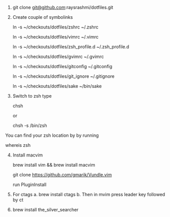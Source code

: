 
1. git clone git@github.com:raysrashmi/dotfiles.git
2. Create couple of symbolinks

    ln -s ~/checkouts/dotfiles/zshrc ~/.zshrc

    ln -s ~/checkouts/dotfiles/vimrc ~/.vimrc

    ln -s ~/checkouts/dotfiles/zsh_profile.d ~/.zsh_profile.d

    ln -s ~/checkouts/dotfiles/gvimrc ~/.gvimrc

    ln -s ~/checkouts/dotfiles/gitconfig ~/.gitconfig

    ln -s ~/checkouts/dotfiles/git_ignore ~/.gitignore

    ln -s ~/checkouts/dotfiles/sake ~/bin/sake

3. Switch to zsh type

    chsh

    or

    chsh -s /bin/zsh

You can find your zsh location by by running

  whereis zsh

4. Install macvim

   brew install vim && brew install macvim

   git clone https://github.com/gmarik/Vundle.vim

   run PluginInstall

5. For ctags
    a. brew install ctags
    b. Then in mvim press leader key followed by ct

7. brew install the_silver_searcher
